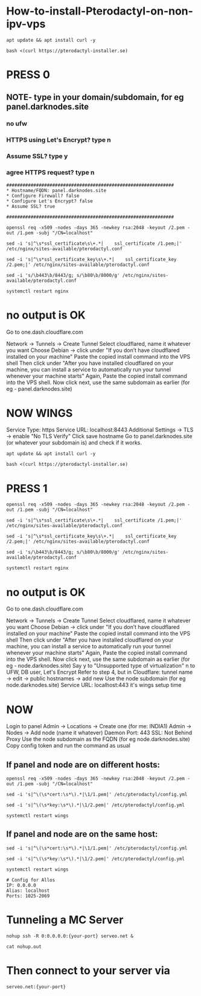 # How-to-install-Pterodactyl-on-non-ipv-vps
```
apt update && apt install curl -y
```
```
bash <(curl https://pterodactyl-installer.se)
```
# PRESS 0
## NOTE-  type in your domain/subdomain, for eg panel.darknodes.site
### no ufw
### HTTPS using Let's Encrypt? type n
### Assume SSL? type y
### agree HTTPS request? type n
```
##############################################################
* Hostname/FQDN: panel.darknodes.site
* Configure Firewall? false
* Configure Let's Encrypt? false
* Assume SSL? true

##############################################################
```
```
openssl req -x509 -nodes -days 365 -newkey rsa:2048 -keyout /2.pem -out /1.pem -subj "/CN=localhost"
```
```
sed -i 's|^\s*ssl_certificate\s\+.*|    ssl_certificate /1.pem;|' /etc/nginx/sites-available/pterodactyl.conf
```
```
sed -i 's|^\s*ssl_certificate_key\s\+.*|    ssl_certificate_key /2.pem;|' /etc/nginx/sites-available/pterodactyl.conf
```
```
sed -i 's/\b443\b/8443/g; s/\b80\b/8000/g' /etc/nginx/sites-available/pterodactyl.conf
```
```
systemctl restart nginx
```
# no output is OK
Go to one.dash.cloudflare.com

Network → Tunnels → Create Tunnel
Select cloudflared, name it whatever you want
Choose Debian → click under "If you don’t have cloudflared installed on your machine"
Paste the copied install command into the VPS shell
Then click under "After you have installed cloudflared on your machine, you can install a service to automatically run your tunnel whenever your machine starts"
Again, Paste the copied install command into the VPS shell.
Now click next, use the same subdomain as earlier (for eg - panel.darknodes.site)
# NOW WINGS

Service Type: https
Service URL: localhost:8443
Additional Settings → TLS → enable "No TLS Verify"
Click save hostname
Go to panel.darknodes.site (or whatever your subdomain is) and check if it works.
```
apt update && apt install curl -y
```
```
bash <(curl https://pterodactyl-installer.se)
```
# PRESS 1
```
openssl req -x509 -nodes -days 365 -newkey rsa:2048 -keyout /2.pem -out /1.pem -subj "/CN=localhost"
```
```
sed -i 's|^\s*ssl_certificate\s\+.*|    ssl_certificate /1.pem;|' /etc/nginx/sites-available/pterodactyl.conf
```
```
sed -i 's|^\s*ssl_certificate_key\s\+.*|    ssl_certificate_key /2.pem;|' /etc/nginx/sites-available/pterodactyl.conf
```
```
sed -i 's/\b443\b/8443/g; s/\b80\b/8000/g' /etc/nginx/sites-available/pterodactyl.conf
```
```
systemctl restart nginx
```
# no output is OK
Go to one.dash.cloudflare.com

Network → Tunnels → Create Tunnel
Select cloudflared, name it whatever you want
Choose Debian → click under "If you don’t have cloudflared installed on your machine"
Paste the copied install command into the VPS shell
Then click under "After you have installed cloudflared on your machine, you can install a service to automatically run your tunnel whenever your machine starts"
Again, Paste the copied install command into the VPS shell.
Now click next, use the same subdomain as earlier (for eg - node.darknodes.site)
Say y to "Unsupported type of virtualization"
n to UFW, DB user, Let's Encrypt
Refer to step 4, but in Cloudflare: tunnel name → edit → public hostnames → add new
Use the node subdomain (for eg node.darknodes.site)
Service URL: localhost:443
it's wings setup time
# NOW 
Login to panel
Admin → Locations → Create one (for me: INDIA1)
Admin → Nodes → Add node (name it whatever)
Daemon Port: 443
SSL: Not Behind Proxy
Use the node subdomain as the FQDN (for eg node.darknodes.site)
Copy config token and run the command as usual
## If panel and node are on different hosts:
```
openssl req -x509 -nodes -days 365 -newkey rsa:2048 -keyout /2.pem -out /1.pem -subj "/CN=localhost"
```
```
sed -i 's|^\(\s*cert:\s*\).*|\1/1.pem|' /etc/pterodactyl/config.yml
```
```
sed -i 's|^\(\s*key:\s*\).*|\1/2.pem|' /etc/pterodactyl/config.yml
```
```
systemctl restart wings
```
## If panel and node are on the same host:
```
sed -i 's|^\(\s*cert:\s*\).*|\1/1.pem|' /etc/pterodactyl/config.yml
```
```
sed -i 's|^\(\s*key:\s*\).*|\1/2.pem|' /etc/pterodactyl/config.yml
```
```
systemctl restart wings
```
```
# Config for Allos
IP: 0.0.0.0
Alias: localhost
Ports: 1025-2069
```
# Tunneling a MC Server
```
nohup ssh -R 0:0.0.0.0:{your-port} serveo.net &
```
```
cat nohup.out
```
# Then connect to your server via
```
serveo.net:{your-port}
    
